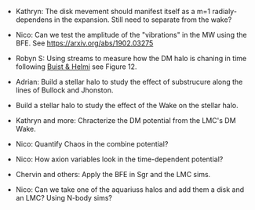 - Kathryn: The disk mevement should manifest itself as a m=1 radialy-dependens in the expansion. Still need to separate from the wake?

- Nico: Can we test the amplitude of the "vibrations" in the MW using the BFE. See https://arxiv.org/abs/1902.03275
- Robyn S: Using streams to measure how the DM halo is chaning in time following [Buist & Helmi](https://arxiv.org/abs/1504.00008) see Figure 12.

- Adrian: Build a stellar halo to study the effect of substrucure along the lines of Bullock and Jhonston.
- Build a stellar halo to study the effect of the Wake on the stellar halo.
- Kathryn and more: Chracterize the DM potential from the LMC's DM Wake. 
- Nico: Quantify Chaos in the combine potential?
- Nico: How axion variables look in the time-dependent potential?
- Chervin and others: Apply the BFE in Sgr and the LMC sims.
- Nico: Can we take one of the aquariuss halos and add them a disk and an LMC? Using N-body sims? 
